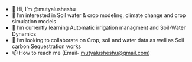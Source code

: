 - 👋 Hi, I’m @mutyalusheshu
- 👀 I’m interested in Soil water & crop modeling, climate change and crop simulation models 
- 🌱 I’m currently learning Automatic irrigation managment and Soil-Water Dynamics 
- 💞️ I’m looking to collaborate on Crop, soil and water data as well as Soil carbon Sequestration works 
- 📫 How to reach me (Email- mutyalusheshu@gmail.com) 

<!---
mutyalusheshu/mutyalusheshu is a ✨ special ✨ repository because its `README.md` (this file) appears on your GitHub profile.
You can click the Preview link to take a look at your changes.
--->
